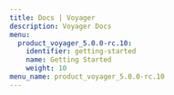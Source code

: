 ```yaml
---
title: Docs | Voyager
description: Voyager Docs
menu:
  product_voyager_5.0.0-rc.10:
    identifier: getting-started
    name: Getting Started
    weight: 10
menu_name: product_voyager_5.0.0-rc.10
---
```

